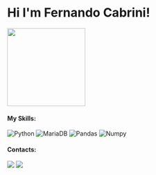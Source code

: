 <h1>Hi I'm Fernando Cabrini!</h1>

<div>
  <img height="180em" src="https://github-readme-stats.vercel.app/api?username=lfcabrini&show_icons=true&theme=onedark" />
</div>

<!--[![Anurag's GitHub stats](https://github-readme-stats.vercel.app/api?username=lfcabrini&show_icons=true&theme=onedark)](https://github.com/anuraghazra/github-readme-stats) -->

#### My Skills:
![Python](https://img.shields.io/badge/Python-FFD43B?style=for-the-badge&logo=python&logoColor=blue)
![MariaDB](https://img.shields.io/badge/MariaDB-003545?style=for-the-badge&logo=mariadb&logoColor=white)
![Pandas](https://img.shields.io/badge/Pandas-2C2D72?style=for-the-badge&logo=pandas&logoColor=white)
![Numpy](https://img.shields.io/badge/Numpy-777BB4?style=for-the-badge&logo=numpy&logoColor=white)

#### Contacts:
<div>
<a href="https://www.linkedin.com/in/fernando-cabrini" target="_blank"><img src="https://img.shields.io/badge/-LinkedIn-%230077B5?style=for-the-badge&logo=linkedin&logoColor=white"  target="_blank"></a>
<a href="mailto:contato.lfercabrini@gmail.com" target="_blank"><img src="https://img.shields.io/badge/Gmail-D14836?style=for-the-badge&logo=gmail&logoColor=white" target="_blank"></a>
</div>
